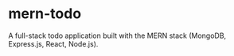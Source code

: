 # mern-todo
A full-stack todo application built with the MERN stack (MongoDB, Express.js, React, Node.js).
